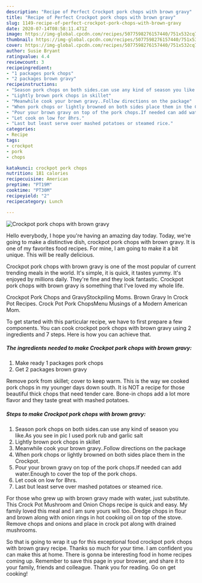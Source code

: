 ```yaml
---
description: "Recipe of Perfect Crockpot pork chops with brown gravy"
title: "Recipe of Perfect Crockpot pork chops with brown gravy"
slug: 1149-recipe-of-perfect-crockpot-pork-chops-with-brown-gravy
date: 2020-07-14T08:58:11.471Z
image: https://img-global.cpcdn.com/recipes/5077598276157440/751x532cq70/crockpot-pork-chops-with-brown-gravy-recipe-main-photo.jpg
thumbnail: https://img-global.cpcdn.com/recipes/5077598276157440/751x532cq70/crockpot-pork-chops-with-brown-gravy-recipe-main-photo.jpg
cover: https://img-global.cpcdn.com/recipes/5077598276157440/751x532cq70/crockpot-pork-chops-with-brown-gravy-recipe-main-photo.jpg
author: Susie Bryant
ratingvalue: 4.4
reviewcount: 3
recipeingredient:
- "1 packages pork chops"
- "2 packages brown gravy"
recipeinstructions:
- "Season pork chops on both sides.can use any kind of season you like.As you see in pic I used pork rub and garlic salt"
- "Lightly brown pork chops in skillet"
- "Meanwhile cook your brown gravy..Follow directions on the package"
- "When pork chops or lightly browned on both sides place them in the Crockpot."
- "Pour your brown gravy on top of the pork chops.If needed can add water.Enough to cover the top of the pork chops."
- "Let cook on low for 8hrs."
- "Last but least serve over mashed potatoes or steamed rice."
categories:
- Recipe
tags:
- crockpot
- pork
- chops

katakunci: crockpot pork chops 
nutrition: 181 calories
recipecuisine: American
preptime: "PT19M"
cooktime: "PT30M"
recipeyield: "2"
recipecategory: Lunch

---
```



![Crockpot pork chops with brown gravy](https://img-global.cpcdn.com/recipes/5077598276157440/751x532cq70/crockpot-pork-chops-with-brown-gravy-recipe-main-photo.jpg)

Hello everybody, I hope you're having an amazing day today. Today, we're going to make a distinctive dish, crockpot pork chops with brown gravy. It is one of my favorites food recipes. For mine, I am going to make it a bit unique. This will be really delicious.

Crockpot pork chops with brown gravy is one of the most popular of current trending meals in the world. It's simple, it is quick, it tastes yummy. It's enjoyed by millions daily. They're fine and they look fantastic. Crockpot pork chops with brown gravy is something that I've loved my whole life.

Crockpot Pork Chops and GravyStockpiling Moms. Brown Gravy In Crock Pot Recipes. Crock Pot Pork ChopsMenu Musings of a Modern American Mom.


To get started with this particular recipe, we have to first prepare a few components. You can cook crockpot pork chops with brown gravy using 2 ingredients and 7 steps. Here is how you can achieve that.

<!--inarticleads1-->

##### The ingredients needed to make Crockpot pork chops with brown gravy:

1. Make ready 1 packages pork chops
1. Get 2 packages brown gravy


Remove pork from skillet; cover to keep warm. This is the way we cooked pork chops in my younger days down south. It is NOT a recipe for those beautiful thick chops that need tender care. Bone-in chops add a lot more flavor and they taste great with mashed potatoes. 

<!--inarticleads2-->

##### Steps to make Crockpot pork chops with brown gravy:

1. Season pork chops on both sides.can use any kind of season you like.As you see in pic I used pork rub and garlic salt
1. Lightly brown pork chops in skillet
1. Meanwhile cook your brown gravy..Follow directions on the package
1. When pork chops or lightly browned on both sides place them in the Crockpot.
1. Pour your brown gravy on top of the pork chops.If needed can add water.Enough to cover the top of the pork chops.
1. Let cook on low for 8hrs.
1. Last but least serve over mashed potatoes or steamed rice.


For those who grew up with brown gravy made with water, just substitute. This Crock Pot Mushroom and Onion Chops recipe is quick and easy. My family loved this meal and I am sure yours will too. Dredge chops in flour and brown along with onion rings in hot cooking oil on top of the stove. Remove chops and onions and place in crock pot along with drained mushrooms. 

So that is going to wrap it up for this exceptional food crockpot pork chops with brown gravy recipe. Thanks so much for your time. I am confident you can make this at home. There is gonna be interesting food in home recipes coming up. Remember to save this page in your browser, and share it to your family, friends and colleague. Thank you for reading. Go on get cooking!
